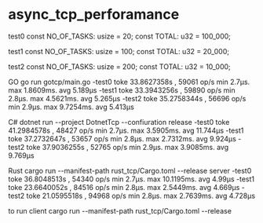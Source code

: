 # async_tcp_perforamance


test0
const NO_OF_TASKS: usize = 20;
const TOTAL: u32 = 100_000;

test1
const NO_OF_TASKS: usize = 100;
const TOTAL: u32 = 20_000;

test2
const NO_OF_TASKS: usize = 200;
const TOTAL: u32 = 10_000;

GO
go run gotcp/main.go 
-test0
    toke 33.8627358s , 59061 op/s
    min 2.7µs. max 1.8609ms. avg 5.189µs
-test1
    toke 33.3943256s , 59890 op/s
    min 2.8µs. max 4.5621ms. avg 5.265µs
-test2
    toke 35.2758344s , 56696 op/s
    min 2.9µs. max 9.7254ms. avg 5.413µs

C#
dotnet run --project DotnetTcp --confiuration release
-test0
    toke 41.2984578s , 48427 op/s
    min 2.7µs. max 3.5905ms. avg 11.744µs
-test1
    toke 37.2732647s , 53657 op/s
    min 2.8µs. max 2.7312ms. avg 9.924µs
-test2
    toke 37.9036255s , 52765 op/s
    min 2.9µs. max 3.9085ms. avg 9.769µs

Rust
cargo run --manifest-path rust_tcp/Cargo.toml --release server
-test0
    toke 36.8048513s , 54340 op/s
    min 2.7µs. max 10.1195ms. avg 4.99µs
-test1
    toke 23.6640052s , 84516 op/s
    min 2.8µs. max 2.5449ms. avg 4.669µs
-test2
    toke 21.0595518s , 94968 op/s
    min 2.8µs. max 2.7639ms. avg 4.728µs



to run client
cargo run --manifest-path rust_tcp/Cargo.toml --release 


